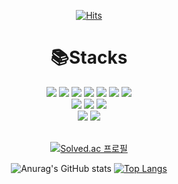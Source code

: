 <div align="center"> 
  
  [![Hits](https://hits.seeyoufarm.com/api/count/incr/badge.svg?url=https%3A%2F%2Fgithub.com%2Fmnmn092631&count_bg=%23C086D9&title_bg=%23CFCFCF&icon=github.svg&icon_color=%23FFFFFF&title=hits&edge_flat=false)](https://github.com/mnmn092631)
  
  # 📚Stacks
  
  <div>
    <img src="https://img.shields.io/badge/HTML5-E34F26?style=flat-square&logo=html5&logoColor=fff"/>
    <img src="https://img.shields.io/badge/CSS3-1572B6?style=flat-square&logo=css3&logoColor=fff"/>
    <img src="https://img.shields.io/badge/SCSS-CC6699?style=flat-square&logo=Sass&logoColor=fff"/>
    <img src="https://img.shields.io/badge/JavaScript-F7DF1E?style=flat-square&logo=javascript&logoColor=000"/>
    <img src="https://img.shields.io/badge/Typescript-3178C6?style=flat-square&logo=Typescript&logoColor=white"/>
    <img src="https://img.shields.io/badge/React-61DAFB?style=flat-square&logo=react&logoColor=000">
    <img src="https://img.shields.io/badge/StyledComponents-DB7093?style=flat-square&logo=styledcomponents&logoColor=fff">
    <br />
    <img src="https://img.shields.io/badge/JAVA-007396?style=flat-square&logo=java&logoColor=fff"> 
    <img src="https://img.shields.io/badge/Python-3776AB?style=flat-square&logo=python&logoColor=fff"> 
    <img src="https://img.shields.io/badge/R-276DC3?style=flat-square&logo=r&logoColor=fff"> 
    <br /> 
    <img src="https://img.shields.io/badge/Github-181717?style=flat-square&logo=github&logoColor=fff">
    <img src="https://img.shields.io/badge/Git-F05032?style=flat-square&logo=git&logoColor=fff">
  </div>
  
  <br/>
  
   [![Solved.ac
프로필](http://mazassumnida.wtf/api/v2/generate_badge?boj=mnmn092631)](https://solved.ac/mnmn092631)
  
  ![Anurag's GitHub stats](https://github-readme-stats.vercel.app/api?username=mnmn092631&show_icons=true)
  [![Top Langs](https://github-readme-stats.vercel.app/api/top-langs/?username=mnmn092631&layout=compact)](https://github.com/mnmn092631/github-readme-stats)
</div>
